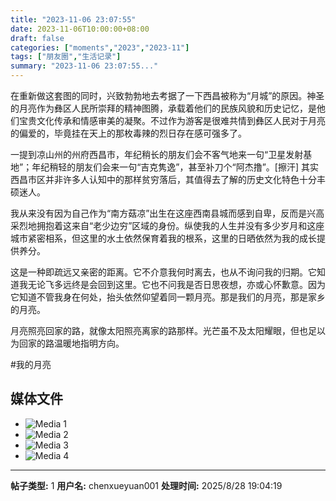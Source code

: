 ```yaml
---
title: "2023-11-06 23:07:55"
date: 2023-11-06T10:00:00+08:00
draft: false
categories: ["moments","2023","2023-11"]
tags: ["朋友圈","生活记录"]
summary: "2023-11-06 23:07:55..."
---
```


在重新做这套图的同时，兴致勃勃地去考据了一下西昌被称为“月城”的原因。神圣的月亮作为彝区人民所崇拜的精神图腾，承载着他们的民族风貌和历史记忆，是他们宝贵文化传承和情感审美的凝聚。不过作为游客是很难共情到彝区人民对于月亮的偏爱的，毕竟挂在天上的那枚毒辣的烈日存在感可强多了。

一提到凉山州的州府西昌市，年纪稍长的朋友们会不客气地来一句“卫星发射基地”；年纪稍轻的朋友们会来一句“吉克隽逸”，甚至补刀个“阿杰撸”。[擦汗] 其实西昌市区并非许多人认知中的那样贫穷落后，其值得去了解的历史文化特色十分丰硕迷人。

我从来没有因为自己作为“南方菇凉”出生在这座西南县城而感到自卑，反而是兴高采烈地拥抱着这来自“老少边穷”区域的身份。纵使我的人生并没有多少岁月和这座城市紧密相系，但这里的水土依然保育着我的根系，这里的日晒依然为我的成长提供养分。

这是一种即疏远又亲密的距离。它不介意我何时离去，也从不询问我的归期。它知道我无论飞多远终是会回到这里。它也不问我是否日思夜想，亦或心怀歉意。因为它知道不管我身在何处，抬头依然仰望着同一颗月亮。那是我们的月亮，那是家乡的月亮。

月亮照亮回家的路，就像太阳照亮离家的路那样。光芒虽不及太阳耀眼，但也足以为回家的路温暖地指明方向。

#我的月亮
​

## 媒体文件

- ![Media 1](/Moments/photos/2023-11-06/202311062307550.jpg)
- ![Media 2](/Moments/photos/2023-11-06/202311062307551.jpg)
- ![Media 3](/Moments/photos/2023-11-06/202311062307552.jpg)
- ![Media 4](/Moments/photos/2023-11-06/202311062307553.jpg)

---

**帖子类型:** 1
**用户名:** chenxueyuan001
**处理时间:** 2025/8/28 19:04:19